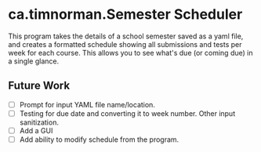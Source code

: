 # ca.timnorman.Semester Scheduler
This program takes the details of a school semester saved as a yaml file, and creates a formatted schedule showing all submissions and tests per week for each course. This allows you to see what's due (or coming due) in a single glance. 

## Future Work
- [ ]  Prompt for input YAML file name/location.
- [ ]  Testing for due date and converting it to week number. Other input sanitization.
- [ ]  Add a GUI
- [ ]  Add ability to modify schedule from the program. 

